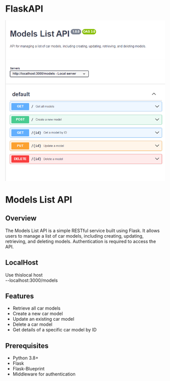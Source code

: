 # FlaskAPI

![Swagger Doc](image.png)

# Models List API



## Overview
The Models List API is a simple RESTful service built using Flask. It allows users to manage a list of car models, including creating, updating, retrieving, and deleting models. Authentication is required to access the API.


## LocalHost 
Use thislocal host  
--localhost:3000/models
## Features
- Retrieve all car models
- Create a new car model
- Update an existing car model
- Delete a car model
- Get details of a specific car model by ID


## Prerequisites
- Python 3.8+
- Flask
- Flask-Blueprint
- Middleware for authentication